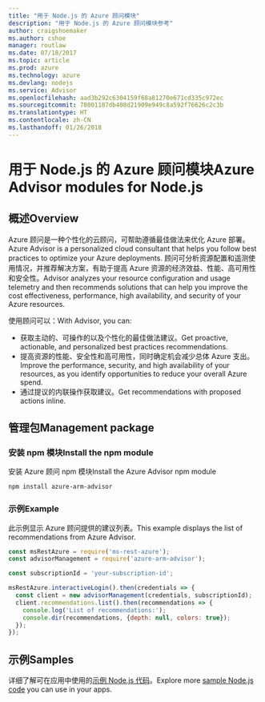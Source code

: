```yaml
---
title: "用于 Node.js 的 Azure 顾问模块"
description: "用于 Node.js 的 Azure 顾问模块参考"
author: craigshoemaker
ms.author: cshoe
manager: routlaw
ms.date: 07/18/2017
ms.topic: article
ms.prod: azure
ms.technology: azure
ms.devlang: nodejs
ms.service: Advisor
ms.openlocfilehash: aad3b292c6304159f68a81270e671cd335c972ec
ms.sourcegitcommit: 78001187db408d21909e949c8a592f76626c2c3b
ms.translationtype: HT
ms.contentlocale: zh-CN
ms.lasthandoff: 01/26/2018
---
```

# <a name="azure-advisor-modules-for-nodejs"></a><span data-ttu-id="4f74a-103">用于 Node.js 的 Azure 顾问模块</span><span class="sxs-lookup"><span data-stu-id="4f74a-103">Azure Advisor modules for Node.js</span></span>

## <a name="overview"></a><span data-ttu-id="4f74a-104">概述</span><span class="sxs-lookup"><span data-stu-id="4f74a-104">Overview</span></span>

<span data-ttu-id="4f74a-105">Azure 顾问是一种个性化的云顾问，可帮助遵循最佳做法来优化 Azure 部署。</span><span class="sxs-lookup"><span data-stu-id="4f74a-105">Azure Advisor is a personalized cloud consultant that helps you follow best practices to optimize your Azure deployments.</span></span> <span data-ttu-id="4f74a-106">顾问可分析资源配置和遥测使用情况，并推荐解决方案，有助于提高 Azure 资源的经济效益、性能、高可用性和安全性。</span><span class="sxs-lookup"><span data-stu-id="4f74a-106">Advisor analyzes your resource configuration and usage telemetry and then recommends solutions that can help you improve the cost effectiveness, performance, high availability, and security of your Azure resources.</span></span>

<span data-ttu-id="4f74a-107">使用顾问可以：</span><span class="sxs-lookup"><span data-stu-id="4f74a-107">With Advisor, you can:</span></span>
- <span data-ttu-id="4f74a-108">获取主动的、可操作的以及个性化的最佳做法建议。</span><span class="sxs-lookup"><span data-stu-id="4f74a-108">Get proactive, actionable, and personalized best practices recommendations.</span></span>
- <span data-ttu-id="4f74a-109">提高资源的性能、安全性和高可用性，同时确定机会减少总体 Azure 支出。</span><span class="sxs-lookup"><span data-stu-id="4f74a-109">Improve the performance, security, and high availability of your resources, as you identify opportunities to reduce your overall Azure spend.</span></span>
- <span data-ttu-id="4f74a-110">通过提议的内联操作获取建议。</span><span class="sxs-lookup"><span data-stu-id="4f74a-110">Get recommendations with proposed actions inline.</span></span>

## <a name="management-package"></a><span data-ttu-id="4f74a-111">管理包</span><span class="sxs-lookup"><span data-stu-id="4f74a-111">Management package</span></span>

### <a name="install-the-npm-module"></a><span data-ttu-id="4f74a-112">安装 npm 模块</span><span class="sxs-lookup"><span data-stu-id="4f74a-112">Install the npm module</span></span>

<span data-ttu-id="4f74a-113">安装 Azure 顾问 npm 模块</span><span class="sxs-lookup"><span data-stu-id="4f74a-113">Install the Azure Advisor npm module</span></span>

```bash
npm install azure-arm-advisor
```

### <a name="example"></a><span data-ttu-id="4f74a-114">示例</span><span class="sxs-lookup"><span data-stu-id="4f74a-114">Example</span></span>

<span data-ttu-id="4f74a-115">此示例显示 Azure 顾问提供的建议列表。</span><span class="sxs-lookup"><span data-stu-id="4f74a-115">This example displays the list of recommendations from Azure Advisor.</span></span>

```javascript
const msRestAzure = require('ms-rest-azure');
const advisorManagement = require('azure-arm-advisor');

const subscriptionId = 'your-subscription-id';

msRestAzure.interactiveLogin().then(credentials => {
  const client = new advisorManagement(credentials, subscriptionId);
  client.recommendations.list().then(recommendations => {
    console.log('List of recommendations:');
    console.dir(recommendations, {depth: null, colors: true});
  });
});
```

## <a name="samples"></a><span data-ttu-id="4f74a-116">示例</span><span class="sxs-lookup"><span data-stu-id="4f74a-116">Samples</span></span>

<span data-ttu-id="4f74a-117">详细了解可在应用中使用的[示例 Node.js 代码](https://azure.microsoft.com/resources/samples/?platform=nodejs)。</span><span class="sxs-lookup"><span data-stu-id="4f74a-117">Explore more [sample Node.js code](https://azure.microsoft.com/resources/samples/?platform=nodejs) you can use in your apps.</span></span>
